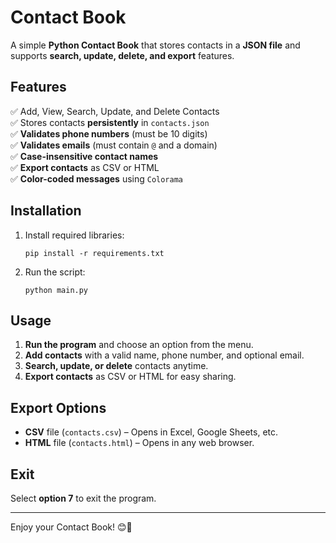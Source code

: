 
# Contact Book

A simple **Python Contact Book** that stores contacts in a **JSON file** and supports **search, update, delete, and export** features.  

## Features
✅ Add, View, Search, Update, and Delete Contacts  
✅ Stores contacts **persistently** in `contacts.json`  
✅ **Validates phone numbers** (must be 10 digits)  
✅ **Validates emails** (must contain `@` and a domain)  
✅ **Case-insensitive contact names**  
✅ **Export contacts** as CSV or HTML  
✅ **Color-coded messages** using `Colorama`  

## Installation
1. Install required libraries:  
   ```
   pip install -r requirements.txt
   ```
2. Run the script:  
   ```
   python main.py
   ```

## Usage
1. **Run the program** and choose an option from the menu.  
2. **Add contacts** with a valid name, phone number, and optional email.  
3. **Search, update, or delete** contacts anytime.  
4. **Export contacts** as CSV or HTML for easy sharing.  

## Export Options
- **CSV** file (`contacts.csv`) – Opens in Excel, Google Sheets, etc.  
- **HTML** file (`contacts.html`) – Opens in any web browser.  

## Exit  
Select **option 7** to exit the program.  

---

Enjoy your Contact Book! 😊📖  
